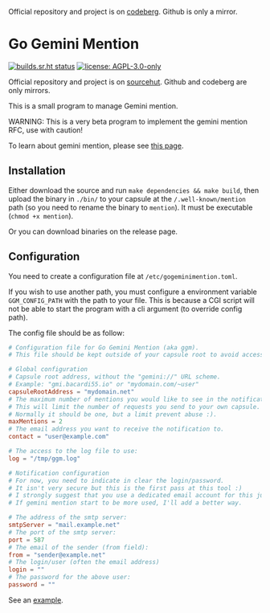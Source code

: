 Official repository and project is on [codeberg](https://codeberg.org/bacardi55/ggm). Github is only a mirror.

# Go Gemini Mention

[![builds.sr.ht status](https://builds.sr.ht/~bacardi55/ggm.svg)](https://builds.sr.ht/~bacardi55/ggm?)
[![license: AGPL-3.0-only](https://img.shields.io/badge/license-AGPL--3.0--only-informational.svg)](LICENSE)

Official repository and project is on [sourcehut](https://git.sr.ht/~bacardi55/ggm). Github and codeberg are only mirrors.


This is a small program to manage Gemini mention.

WARNING: This is a very beta program to implement the gemini mention RFC, use with caution!

To learn about gemini mention, please see [this page](https://codeberg.org/bacardi55/gemini-mentions-rfc).

## Installation

Either download the source and run `make dependencies && make build`, then upload the binary in `./bin/` to your capsule at the `/.well-known/mention` path (so you need to rename the binary to `mention`).
It must be executable (`chmod +x mention`).

Or you can download binaries on the release page.

## Configuration

You need to create a configuration file at `/etc/gogeminimention.toml`.

If you wish to use another path, you must configure a environment variable `GGM_CONFIG_PATH` with the path to your file. This is because a CGI script will not be able to start the program with a cli argument (to override config path).

The config file should be as follow:

```toml
# Configuration file for Go Gemini Mention (aka ggm).
# This file should be kept outside of your capsule root to avoid access to it!

# Global configuration
# Capsule root address, without the "gemini://" URL scheme.
# Example: "gmi.bacardi55.io" or "mydomain.com/~user"
capsuleRootAddress = "mydomain.net"
# The maximum number of mentions you would like to see in the notification.
# This will limit the number of requests you send to your own capsule.
# Normally it should be one, but a limit prevent abuse :).
maxMentions = 2
# The email address you want to receive the notification to.
contact = "user@example.com"

# The access to the log file to use:
log = "/tmp/ggm.log"

# Notification configuration
# For now, you need to indicate in clear the login/password.
# It isn't very secure but this is the first pass at this tool :)
# I strongly suggest that you use a dedicated email account for this just in case.
# If gemini mention start to be more used, I'll add a better way.

# The address of the smtp server:
smtpServer = "mail.example.net"
# The port of the smtp server:
port = 587
# The email of the sender (from field):
from = "sender@example.net"
# The login/user (often the email address)
login = ""
# The password for the above user:
password = ""
```

See an [example](/ggm.toml.example).
